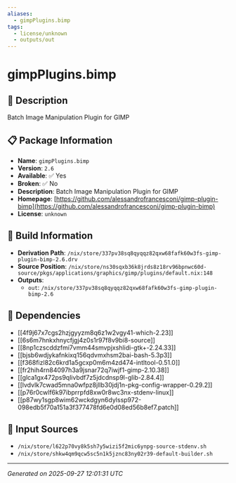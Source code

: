 ```yaml
---
aliases:
  - gimpPlugins.bimp
tags:
  - license/unknown
  - outputs/out
---
```


# gimpPlugins.bimp

## 📝 Description

Batch Image Manipulation Plugin for GIMP

## 📋 Package Information

- **Name**: `gimpPlugins.bimp`
- **Version**: `2.6`
- **Available**: ✅ Yes
- **Broken**: ✅ No
- **Description**: Batch Image Manipulation Plugin for GIMP
- **Homepage**: [https://github.com/alessandrofrancesconi/gimp-plugin-bimp](https://github.com/alessandrofrancesconi/gimp-plugin-bimp)
- **License**: `unknown`

## 🔧 Build Information

- **Derivation Path**: `/nix/store/337pv38sq8qyqqz82qxw68fafk60w3fs-gimp-plugin-bimp-2.6.drv`
- **Source Position**: `/nix/store/ns30sqxb36k8jrds8z18rv96bpnwc60d-source/pkgs/applications/graphics/gimp/plugins/default.nix:148`
- **Outputs**:
  - `out`:  `/nix/store/337pv38sq8qyqqz82qxw68fafk60w3fs-gimp-plugin-bimp-2.6`

## 🔗 Dependencies

- [[4f9j67x7cgs2hzjgyyzm8q6z1w2vgy41-which-2.23]]
- [[6s6m7hnkxhnycfjgj4z0s1r97f8v9bi8-source]]
- [[8np1czscddzfmi7vmm44smvpjxshlidi-gtk+-2.24.33]]
- [[bjsb6wdjykafnkixq156qdvmxhsm2bai-bash-5.3p3]]
- [[f368fizl82c6krd1a5gcxp0m6m4zd474-intltool-0.51.0]]
- [[fr2hih4rn84097h3a9jsnar72q7iwjf1-gimp-2.10.38]]
- [[glca1gx472ps9qlivbdf7z5jdcdnsp9l-glib-2.84.4]]
- [[lvdvlk7cwad5mna0wfpz8jllb30jdj1n-pkg-config-wrapper-0.29.2]]
- [[p76r0cwlf6k97ibprrpfd8xw0r8wc3nx-stdenv-linux]]
- [[p87wy1sgp8wim62wckdgyn6dylssp972-098edb5f70a151a3f377478fd6e0d08ed56b8ef7.patch]]

## 📁 Input Sources

- `/nix/store/l622p70vy8k5sh7y5wizi5f2mic6ynpg-source-stdenv.sh`
- `/nix/store/shkw4qm9qcw5sc5n1k5jznc83ny02r39-default-builder.sh`

---
*Generated on 2025-09-27 12:01:31 UTC*
